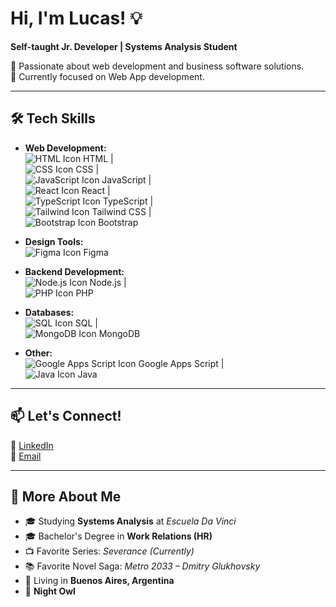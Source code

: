 # **Hi, I'm Lucas!** 💡  
**Self-taught Jr. Developer | Systems Analysis Student**  

🚀 Passionate about web development and business software solutions.  
🎯 Currently focused on Web App development.  

---

## 🛠️ **Tech Skills**  

- **Web Development:**  
  ![HTML Icon](https://img.icons8.com/color/20/000000/html-5.png) HTML |  
  ![CSS Icon](https://img.icons8.com/color/20/000000/css3.png) CSS |  
  ![JavaScript Icon](https://img.icons8.com/color/20/000000/javascript.png) JavaScript |  
  ![React Icon](https://img.icons8.com/color/20/000000/react-native.png) React |  
  ![TypeScript Icon](https://img.icons8.com/color/20/000000/typescript.png) TypeScript |  
  ![Tailwind Icon](https://img.icons8.com/color/20/000000/tailwindcss.png) Tailwind CSS |  
  ![Bootstrap Icon](https://img.icons8.com/color/20/000000/bootstrap.png) Bootstrap  

- **Design Tools:**  
  ![Figma Icon](https://img.icons8.com/color/20/000000/figma.png) Figma  

- **Backend Development:**  
  ![Node.js Icon](https://img.icons8.com/color/20/000000/nodejs.png) Node.js |  
  ![PHP Icon](https://img.icons8.com/color/20/000000/php.png) PHP  

- **Databases:**  
  ![SQL Icon](https://img.icons8.com/color/20/000000/sql.png) SQL |  
  ![MongoDB Icon](https://img.icons8.com/color/20/000000/mongodb.png) MongoDB  

- **Other:**  
  ![Google Apps Script Icon](https://img.icons8.com/color/20/000000/google-logo.png) Google Apps Script |  
  ![Java Icon](https://img.icons8.com/color/20/000000/java-coffee-cup-logo.png) Java  

---

## 📫 **Let's Connect!**  
🔗 [LinkedIn](https://www.linkedin.com/in/lucasruiz0101)  
📧 [Email](mailto:lucasruiz0110@gmail.com)  

---


## 🌟 **More About Me**  
- 🎓 Studying **Systems Analysis** at *Escuela Da Vinci*  
- 🎓 Bachelor's Degree in **Work Relations (HR)**  
- 📺 Favorite Series: *Severance (Currently)*  
- 📚 Favorite Novel Saga: *Metro 2033 – Dmitry Glukhovsky*  
- 📍 Living in **Buenos Aires, Argentina**  
- 🌙 **Night Owl**  
